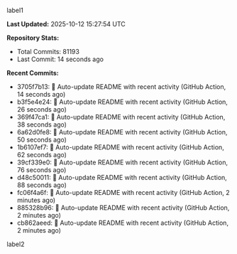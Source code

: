 
label1 
<!-- ACTIVITY_START -->
**Last Updated:** 2025-10-12 15:27:54 UTC

**Repository Stats:**
- Total Commits: 81193
- Last Commit: 14 seconds ago

**Recent Commits:**
- 3705f7b13: 🤖 Auto-update README with recent activity (GitHub Action, 14 seconds ago)
- b3f5e4e24: 🤖 Auto-update README with recent activity (GitHub Action, 26 seconds ago)
- 369f47ca1: 🤖 Auto-update README with recent activity (GitHub Action, 38 seconds ago)
- 6a62d0fe8: 🤖 Auto-update README with recent activity (GitHub Action, 50 seconds ago)
- 1b6107ef7: 🤖 Auto-update README with recent activity (GitHub Action, 62 seconds ago)
- 39cf339e0: 🤖 Auto-update README with recent activity (GitHub Action, 76 seconds ago)
- d48c50011: 🤖 Auto-update README with recent activity (GitHub Action, 88 seconds ago)
- fc06f4a6f: 🤖 Auto-update README with recent activity (GitHub Action, 2 minutes ago)
- 885328b96: 🤖 Auto-update README with recent activity (GitHub Action, 2 minutes ago)
- cb862aeed: 🤖 Auto-update README with recent activity (GitHub Action, 2 minutes ago)
<!-- ACTIVITY_END -->

label2

